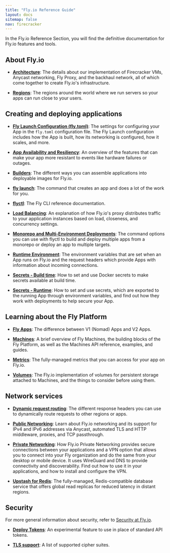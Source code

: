 ```yaml
---
title: "Fly.io Reference Guide"
layout: docs
sitemap: false
nav: firecracker
---
```


In the Fly.io Reference Section, you will find the definitive documentation for Fly.io features and tools.

## About Fly.io

* [**Architecture**](/docs/reference/architecture/):
The details about our implementation of Firecracker VMs, Anycast networking, Fly Proxy, and the backhaul network, all of which come together to create Fly.io's infrastructure.

* [**Regions**](/docs/reference/regions/):
The regions around the world where we run servers so your apps can run close to your users.

## Creating and deploying applications

* [**Fly Launch Configuration (fly.toml)**](/docs/reference/configuration/):
The settings for configuring your App in the `fly.toml` configuration file. The Fly Launch configuration includes how the App is built, how its networking is configured, how it scales, and more.

* [**App Availability and Resiliency**](/docs/reference/app-availability):
An overview of the features that can make your app more resistant to events like hardware failures or outages.

* [**Builders**](/docs/reference/builders/):
The different ways you can assemble applications into deployable images for Fly.io.

* [**fly launch**](/docs/reference/fly-launch/):
The command that creates an app and does a lot of the work for you.

* [**flyctl**](/docs/flyctl/):
The Fly CLI reference documentation.

* [**Load Balancing**](/docs/reference/load-balancing/):
An explanation of how Fly.io's proxy distributes traffic to your application instances based on load, closeness, and concurrency settings.

* [**Monorepo and Multi-Environment Deployments**](/docs/reference/monorepo/):
The command options you can use with flyctl to build and deploy multiple apps from a monorepo or deploy an app to multiple targets.

* [**Runtime Environment**](/docs/reference/runtime-environment/):
The environment variables that are set when an App runs on Fly.io and the request headers which provide Apps with information about incoming connections.

* [**Secrets - Build time**](/docs/reference/build-secrets/):
How to set and use Docker secrets to make secrets available at build time.

* [**Secrets - Runtime**](/docs/reference/secrets/):
How to set and use secrets, which are exported to the running App through environment variables, and find out how they work with deployments to help secure your App.

## Learning about the Fly Platform

* [**Fly Apps**](/docs/reference/apps):
The difference between V1 (Nomad) Apps and V2 Apps.

* [**Machines**](/docs/machines):
A brief overview of Fly Machines, the building blocks of the Fly Platform, as well as the Machines API reference, examples, and guides.

* [**Metrics**](/docs/reference/metrics):
The fully-managed metrics that you can access for your app on Fly.io.

* [**Volumes**](/docs/reference/volumes):
The Fly.io implementation of volumes for persistent storage attached to Machines, and the things to consider before using them.

## Network services

* [**Dynamic request routing**](/docs/reference/dynamic-request-routing/):
The different response headers you can use to dynamically route requests to other regions or apps.

* [**Public Networking**](/docs/reference/services/):
Learn about Fly.io networking and its support for IPv4 and IPv6 addresses via Anycast, automated TLS and HTTP middleware, proxies, and TCP passthrough.

* [**Private Networking**](/docs/reference/private-networking/):
How Fly.io Private Networking provides secure connections between your applications and a VPN option that allows you to connect into your Fly organization and do the same from your desktop or mobile device. It uses WireGuard and DNS to provide connectivity and discoverability. Find out how to use it in your applications, and how to install and configure the VPN.

* [**Upstash for Redis**](/docs/reference/redis/):
The fully-managed, Redis-compatible database service that offers global read replicas for reduced latency in distant regions.

## Security

For more general information about security, refer to [Security at Fly.io](/docs/about/security/).

* [**Deploy Tokens**](/docs/reference/deploy-tokens/):
An experimental feature to use in place of standard API tokens.

* [**TLS support**](/docs/reference/tls/):
A list of supported cipher suites.


